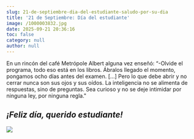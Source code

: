 ```yaml
---
slug: 21-de-septiembre-dia-del-estudiante-saludo-por-su-dia
title: '21 de Septiembre: Día del estudiante'
image: /1000003832.jpg
date: 2025-09-21 20:36:16
toc: false
category: null
author: null
---
```

En un rincón del café Metrópole Albert alguna vez enseñó: “-Olvide el programa, todo eso está en los libros. Ábralos llegado el momento, pongamos ocho días antes del examen. [...] Pero lo que debe abrir y no cerrar nunca son sus ojos y sus oídos. La inteligencia no se alimenta de respuestas, sino de preguntas. Sea curioso y no se deje intimidar por ninguna ley, por ninguna regla."

## ***¡Feliz día, querido estudiante!***

![](/1000003832.jpg)
